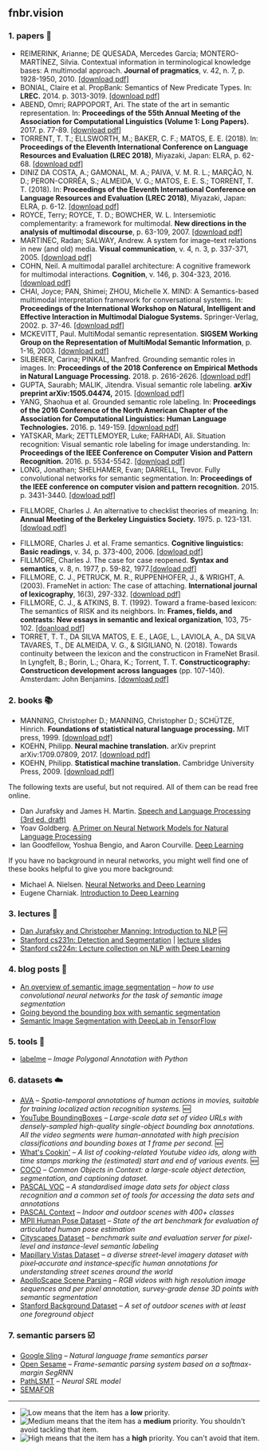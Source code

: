 ## fnbr.vision

### 1. papers :page_facing_up:

* REIMERINK, Arianne; DE QUESADA, Mercedes García; MONTERO-MARTÍNEZ, Silvia. Contextual information in terminological knowledge bases: A multimodal approach. **Journal of pragmatics**, v. 42, n. 7, p. 1928-1950, 2010. [[download pdf]](https://s3.amazonaws.com/academia.edu.documents/48477241/Contextual_information_in_terminological20160831-25332-9lzmdl.pdf?response-content-disposition=inline%3B%20filename%3DContextual_information_in_terminological.pdf&X-Amz-Algorithm=AWS4-HMAC-SHA256&X-Amz-Credential=AKIAIWOWYYGZ2Y53UL3A%2F20191105%2Fus-east-1%2Fs3%2Faws4_request&X-Amz-Date=20191105T125216Z&X-Amz-Expires=3600&X-Amz-SignedHeaders=host&X-Amz-Signature=0b5f4913427d7adc1b20cadf71cdd079505f5cbfd0c4f45be92b3240a62b860b)
* BONIAL, Claire et al. PropBank: Semantics of New Predicate Types. In: **LREC.** 2014. p. 3013-3019. [[download pdf]](https://pdfs.semanticscholar.org/0f18/060a4c86a3fd81c4c01cc3de55b902dec08d.pdf)
* ABEND, Omri; RAPPOPORT, Ari. The state of the art in semantic representation. In: **Proceedings of the 55th Annual Meeting of the Association for Computational Linguistics (Volume 1: Long Papers).** 2017. p. 77-89. [[download pdf]](https://www.aclweb.org/anthology/P17-1008)
* TORRENT, T. T.; ELLSWORTH, M.; BAKER, C. F.; MATOS, E. E. (2018). In: **Proceedings of the Eleventh International Conference on Language Resources and Evaluation (LREC 2018)**, Miyazaki, Japan: ELRA, p. 62-68. [[download pdf]](http://lrec-conf.org/workshops/lrec2018/W5/pdf/12_W5.pdf)
* DINIZ DA COSTA, A.; GAMONAL, M. A.; PAIVA, V. M. R. L.; MARÇÃO, N. D.; PERON-CORRÊA, S.; ALMEIDA, V. G.; MATOS, E. E. S.; TORRENT, T. T. (2018). In: **Proceedings of the Eleventh International Conference on Language Resources and Evaluation (LREC 2018)**, Miyazaki, Japan: ELRA, p. 6-12. [[download pdf]](http://lrec-conf.org/workshops/lrec2018/W5/pdf/4_W5.pdf)
* ROYCE, Terry; ROYCE, T. D.; BOWCHER, W. L. Intersemiotic complementarity: a framework for multimodal. **New directions in the analysis of multimodal discourse**, p. 63-109, 2007. [[download pdf]](https://s3.amazonaws.com/academia.edu.documents/32865031/Chap_02_Royce_-_Erlbaum.pdf?AWSAccessKeyId=AKIAIWOWYYGZ2Y53UL3A&Expires=1559668579&Signature=mkcmdOBsxWK1tnIxgdwLmONLM48%3D&response-content-disposition=inline%3B%20filename%3DIntersemiotic_Complementarity_A_Framewor.pdf)
* MARTINEC, Radan; SALWAY, Andrew. A system for image–text relations in new (and old) media. **Visual communication**, v. 4, n. 3, p. 337-371, 2005. [[download pdf]](https://journals.sagepub.com/doi/pdf/10.1177/1470357205055928)
* COHN, Neil. A multimodal parallel architecture: A cognitive framework for multimodal interactions. **Cognition**, v. 146, p. 304-323, 2016. [[download pdf]](https://doi.org/10.1016/j.cognition.2015.10.007)
* CHAI, Joyce; PAN, Shimei; ZHOU, Michelle X. MIND: A Semantics-based multimodal interpretation framework for conversational systems. In: **Proceedings of the International Workshop on Natural, Intelligent and Effective Interaction in Multimodal Dialogue Systems.** Springer-Verlag, 2002. p. 37-46. [[download pdf]](https://www.researchgate.net/profile/Malek_Boualem/publication/243962636_Implementing_and_evaluating_a_multimodal_and_multilingual_tourist_guide/links/557c110f08aeea18b7766620/Implementing-and-evaluating-a-multimodal-and-multilingual-tourist-guide.pdf#page=49)
* MCKEVITT, Paul. MultiModal semantic representation. **SIGSEM Working Group on the Representation of MultiModal Semantic Information**, p. 1-16, 2003. [[download pdf]](http://uir.ulster.ac.uk/21402/1/msr.pdf)
* SILBERER, Carina; PINKAL, Manfred. Grounding semantic roles in images. In: **Proceedings of the 2018 Conference on Empirical Methods in Natural Language Processing.** 2018. p. 2616-2626. [[download pdf]](https://www.aclweb.org/anthology/D18-1282)
* GUPTA, Saurabh; MALIK, Jitendra. Visual semantic role labeling. **arXiv preprint arXiv:1505.04474,** 2015. [[download pdf]](https://arxiv.org/pdf/1505.04474.pdf)
* YANG, Shaohua et al. Grounded semantic role labeling. In: **Proceedings of the 2016 Conference of the North American Chapter of the Association for Computational Linguistics: Human Language Technologies.** 2016. p. 149-159. [[download pdf]](https://www.aclweb.org/anthology/N16-1019)
* YATSKAR, Mark; ZETTLEMOYER, Luke; FARHADI, Ali. Situation recognition: Visual semantic role labeling for image understanding. In: **Proceedings of the IEEE Conference on Computer Vision and Pattern Recognition.** 2016. p. 5534-5542. [[download pdf]](https://www.cv-foundation.org/openaccess/content_cvpr_2016/papers/Yatskar_Situation_Recognition_Visual_CVPR_2016_paper.pdf)
* LONG, Jonathan; SHELHAMER, Evan; DARRELL, Trevor. Fully convolutional networks for semantic segmentation. In: **Proceedings of the IEEE conference on computer vision and pattern recognition.** 2015. p. 3431-3440. [[dowload pdf]](https://arxiv.org/pdf/1605.06211.pdf)
- FILLMORE, Charles J. An alternative to checklist theories of meaning. In: **Annual Meeting of the Berkeley Linguistics Society.** 1975. p. 123-131. [[dowload pdf]](http://journals.linguisticsociety.org/proceedings/index.php/BLS/article/download/2315/2085)
* FILLMORE, Charles J. et al. Frame semantics. **Cognitive linguistics: Basic readings**, v. 34, p. 373-400, 2006. [[dowload pdf]](https://s3.amazonaws.com/academia.edu.documents/56930879/Cognitive_Linguistics__Basic_Readings.pdf?AWSAccessKeyId=AKIAIWOWYYGZ2Y53UL3A&Expires=1556653987&Signature=cqR7QalZlj%2BdnCRz%2FKVECRys2TE%3D&response-content-disposition=inline%3B%20filename%3DCognitive_Linguistics_Basic_Readings.pdf#page=381)
* FILLMORE, Charles J. The case for case reopened. **Syntax and semantics**, v. 8, n. 1977, p. 59-82, 1977.[[dowload pdf]](http://www.icsi.berkeley.edu/pubs/ai/casefor277.pdf)
* FILLMORE, C. J., PETRUCK, M. R., RUPPENHOFER, J., & WRIGHT, A. (2003). FrameNet in action: The case of attaching. **International journal of lexicography**, 16(3), 297-332. [[download pdf]](https://core.ac.uk/download/pdf/83654409.pdf)
* FILLMORE, C. J., & ATKINS, B. T. (1992). Toward a frame-based lexicon: The semantics of RISK and its neighbors. In: **Frames, fields, and contrasts: New essays in semantic and lexical organization**, 103, 75-102. [[doanload pdf]](www.icsi.berkeley.edu/pubs/ai/towarda92.pdf)
* TORRET, T. T., DA SILVA MATOS, E. E., LAGE, L., LAVIOLA, A., DA SILVA TAVARES, T., DE ALMEIDA, V. G., & SIGILIANO, N. (2018). Towards continuity between the lexicon and the constructicon in FrameNet Brasil. In Lyngfelt, B.; Borin, L.; Ohara, K.; Torrent, T. T. **Constructicography: Constructicon development across languages** (pp. 107-140). Amsterdam: John Benjamins. [[download pdf]](https://www.jbe-platform.com/content/books/9789027263865)


### 2. books :books:

* MANNING, Christopher D.; MANNING, Christopher D.; SCHÜTZE, Hinrich. **Foundations of statistical natural language processing.** MIT press, 1999. [[download pdf]](http://thuvien.thanglong.edu.vn:8081/dspace/bitstream/DHTL_123456789/4027/1/cs511-1.pdf)
* KOEHN, Philipp. **Neural machine translation.** arXiv preprint arXiv:1709.07809, 2017. [[download pdf]](https://arxiv.org/pdf/1709.07809.pdf)
* KOEHN, Philipp. **Statistical machine translation.** Cambridge University Press, 2009. [[download pdf]](https://pdfs.semanticscholar.org/2473/28a082d86199ed5a98e1d726aa205c1da9df.pdf)

The following texts are useful, but not required. All of them can be read free online.

* Dan Jurafsky and James H. Martin. [Speech and Language Processing (3rd ed. draft)](https://web.stanford.edu/~jurafsky/slp3/)
* Yoav Goldberg. [A Primer on Neural Network Models for Natural Language Processing](http://u.cs.biu.ac.il/~yogo/nnlp.pdf)
* Ian Goodfellow, Yoshua Bengio, and Aaron Courville. [Deep Learning](http://www.deeplearningbook.org)

If you have no background in neural networks, you might well find one of these books helpful to give you more background:

* Michael A. Nielsen. [Neural Networks and Deep Learning](http://neuralnetworksanddeeplearning.com)
* Eugene Charniak. [Introduction to Deep Learning](https://mitpress.mit.edu/books/introduction-deep-learning)

### 3. lectures :speech_balloon:

* [Dan Jurafsky and Christopher Manning: Introduction to NLP](https://www.youtube.com/playlist?list=PLQiyVNMpDLKnZYBTUOlSI9mi9wAErFtFm) :new:
* [Stanford cs231n: Detection and Segmentation](https://youtu.be/nDPWywWRIRo) | [lecture slides](http://cs231n.stanford.edu/slides/2017/cs231n_2017_lecture11.pdf)
* [Stanford cs224n: Lecture collection on NLP with Deep Learning](https://www.youtube.com/playlist?list=PL3FW7Lu3i5Jsnh1rnUwq_TcylNr7EkRe6)

### 4. blog posts :pushpin:

* [An overview of semantic image segmentation](https://www.jeremyjordan.me/semantic-segmentation/) *– how to use convolutional neural networks for the task of semantic image segmentation*
* [Going beyond the bounding box with semantic segmentation](https://thegradient.pub/semantic-segmentation/)
* [Semantic Image Segmentation with DeepLab in TensorFlow](https://ai.googleblog.com/2018/03/semantic-image-segmentation-with.html)

### 5. tools :hammer:

* [labelme](https://github.com/wkentaro/labelme) *– Image Polygonal Annotation with Python*

### 6. datasets :cloud:

* [AVA](https://research.google.com/ava/index.html) *– Spatio-temporal annotations of human actions in movies, suitable for training localized action recognition systems.* :new:
* [YouTube BoundingBoxes](https://research.google.com/youtube-bb/) *– Large-scale data set of video URLs with densely-sampled high-quality single-object bounding box annotations. All the video segments were human-annotated with high precision classifications and bounding boxes at 1 frame per second.* :new:
* [What's Cookin'](http://storage.googleapis.com/whats_cookin/whats_cookin.zip) *– A list of cooking-related Youtube video ids, along with time stamps marking the (estimated) start and end of various events.* :new:
* [COCO](http://cocodataset.org) *– Common Objects in Context: a large-scale object detection, segmentation, and captioning dataset.*
* [PASCAL VOC](http://host.robots.ox.ac.uk/pascal/VOC/) *– A standardised image data sets for object class recognition and a common set of tools for accessing the data sets and annotations*
* [PASCAL Context](https://www.cs.stanford.edu/~roozbeh/pascal-context/) *– Indoor and outdoor scenes with 400+ classes*
* [MPII Human Pose Dataset](http://human-pose.mpi-inf.mpg.de/) *– State of the art benchmark for evaluation of articulated human pose estimation*
* [Cityscapes Dataset](https://www.cityscapes-dataset.com) *– benchmark suite and evaluation server for pixel-level and instance-level semantic labeling*
* [Mapillary Vistas Dataset](https://www.mapillary.com/dataset/vistas) *– a diverse street-level imagery dataset with pixel‑accurate and instance‑specific human annotations for understanding street scenes around the world*
* [ApolloScape Scene Parsing](http://apolloscape.auto/scene.html) *– RGB videos with high resolution image sequences and per pixel annotation, survey-grade dense 3D points with semantic segmentation*
* [Stanford Background Dataset](http://dags.stanford.edu/projects/scenedataset.html) *– A set of outdoor scenes with at least one foreground object*

### 7. semantic parsers :ballot_box_with_check:

* [Google Sling](https://github.com/google/sling) *– Natural language frame semantics parser*
* [Open Sesame](https://github.com/swabhs/open-sesame) *– Frame-semantic parsing system based on a softmax-margin SegRNN*
* [PathLSMT](https://github.com/microth/PathLSTM) *– Neural SRL model*
* [SEMAFOR](http://www.cs.cmu.edu/~ark/SEMAFOR/)
_____

* ![Low][low] means that the item has a **low** priority.
* ![Medium][medium] means that the item has a **medium** priority. You shouldn't avoid tackling that item.
* ![High][high] means that the item has a **high** priority. You can't avoid that item.


[low]: https://viridiano.com/s/low.svg
[medium]: https://viridiano.com/s/medium.svg
[high]: https://viridiano.com/s/high.svg
